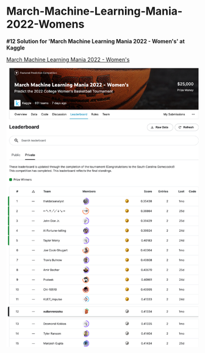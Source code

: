 # March-Machine-Learning-Mania-2022-Womens
**#12 Solution for 'March Machine Learning Mania 2022 - Women's' at Kaggle**

[March Machine Learning Mania 2022 - Women's](https://www.kaggle.com/competitions/womens-march-mania-2022)

<img src='static/ncaaw-2022.png'>
